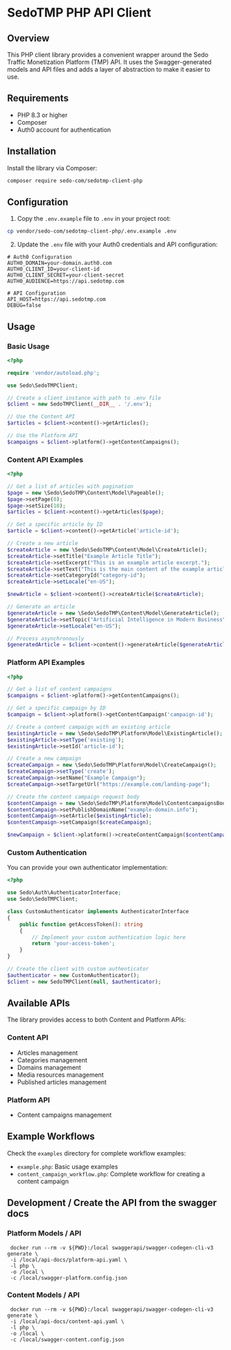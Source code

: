 # SedoTMP PHP API Client

## Overview

This PHP client library provides a convenient wrapper around the Sedo Traffic Monetization Platform (TMP) API. It uses the Swagger-generated models and API files and adds a layer of abstraction to make it easier to use.

## Requirements

- PHP 8.3 or higher
- Composer
- Auth0 account for authentication

## Installation

Install the library via Composer:

```bash
composer require sedo-com/sedotmp-client-php
```

## Configuration

1. Copy the `.env.example` file to `.env` in your project root:

```bash
cp vendor/sedo-com/sedotmp-client-php/.env.example .env
```

2. Update the `.env` file with your Auth0 credentials and API configuration:

```
# Auth0 Configuration
AUTH0_DOMAIN=your-domain.auth0.com
AUTH0_CLIENT_ID=your-client-id
AUTH0_CLIENT_SECRET=your-client-secret
AUTH0_AUDIENCE=https://api.sedotmp.com

# API Configuration
API_HOST=https://api.sedotmp.com
DEBUG=false
```

## Usage

### Basic Usage

```php
<?php

require 'vendor/autoload.php';

use Sedo\SedoTMPClient;

// Create a client instance with path to .env file
$client = new SedoTMPClient(__DIR__ . '/.env');

// Use the Content API
$articles = $client->content()->getArticles();

// Use the Platform API
$campaigns = $client->platform()->getContentCampaigns();
```

### Content API Examples

```php
<?php

// Get a list of articles with pagination
$page = new \Sedo\SedoTMP\Content\Model\Pageable();
$page->setPage(0);
$page->setSize(10);
$articles = $client->content()->getArticles($page);

// Get a specific article by ID
$article = $client->content()->getArticle('article-id');

// Create a new article
$createArticle = new \Sedo\SedoTMP\Content\Model\CreateArticle();
$createArticle->setTitle("Example Article Title");
$createArticle->setExcerpt("This is an example article excerpt.");
$createArticle->setText("This is the main content of the example article.");
$createArticle->setCategoryId("category-id");
$createArticle->setLocale("en-US");

$newArticle = $client->content()->createArticle($createArticle);

// Generate an article
$generateArticle = new \Sedo\SedoTMP\Content\Model\GenerateArticle();
$generateArticle->setTopic("Artificial Intelligence in Modern Business");
$generateArticle->setLocale("en-US");

// Process asynchronously
$generatedArticle = $client->content()->generateArticle($generateArticle, true);
```

### Platform API Examples

```php
<?php

// Get a list of content campaigns
$campaigns = $client->platform()->getContentCampaigns();

// Get a specific campaign by ID
$campaign = $client->platform()->getContentCampaign('campaign-id');

// Create a content campaign with an existing article
$existingArticle = new \Sedo\SedoTMP\Platform\Model\ExistingArticle();
$existingArticle->setType('existing');
$existingArticle->setId('article-id');

// Create a new campaign
$createCampaign = new \Sedo\SedoTMP\Platform\Model\CreateCampaign();
$createCampaign->setType('create');
$createCampaign->setName("Example Campaign");
$createCampaign->setTargetUrl("https://example.com/landing-page");

// Create the content campaign request body
$contentCampaign = new \Sedo\SedoTMP\Platform\Model\ContentcampaignsBody();
$contentCampaign->setPublishDomainName("example-domain.info");
$contentCampaign->setArticle($existingArticle);
$contentCampaign->setCampaign($createCampaign);

$newCampaign = $client->platform()->createContentCampaign($contentCampaign);
```

### Custom Authentication

You can provide your own authenticator implementation:

```php
<?php

use Sedo\Auth\AuthenticatorInterface;
use Sedo\SedoTMPClient;

class CustomAuthenticator implements AuthenticatorInterface
{
    public function getAccessToken(): string
    {
        // Implement your custom authentication logic here
        return 'your-access-token';
    }
}

// Create the client with custom authenticator
$authenticator = new CustomAuthenticator();
$client = new SedoTMPClient(null, $authenticator);
```

## Available APIs

The library provides access to both Content and Platform APIs:

### Content API
- Articles management
- Categories management
- Domains management
- Media resources management
- Published articles management

### Platform API
- Content campaigns management

## Example Workflows

Check the `examples` directory for complete workflow examples:

- `example.php`: Basic usage examples
- `content_campaign_workflow.php`: Complete workflow for creating a content campaign


## Development / Create the API from the swagger docs

### Platform Models / API
```
 docker run --rm -v ${PWD}:/local swaggerapi/swagger-codegen-cli-v3 generate \
 -i /local/api-docs/platform-api.yaml \
 -l php \
 -o /local \
 -c /local/swagger-platform.config.json
```

### Content Models / API
```
 docker run --rm -v ${PWD}:/local swaggerapi/swagger-codegen-cli-v3 generate \
 -i /local/api-docs/content-api.yaml \
 -l php \
 -o /local \
 -c /local/swagger-content.config.json
```
